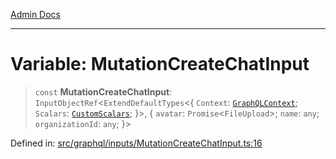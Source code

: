[Admin Docs](/)

***

# Variable: MutationCreateChatInput

> `const` **MutationCreateChatInput**: `InputObjectRef`\<`ExtendDefaultTypes`\<\{ `Context`: [`GraphQLContext`](../../../context/type-aliases/GraphQLContext.md); `Scalars`: [`CustomScalars`](../../../scalars/type-aliases/CustomScalars.md); \}\>, \{ `avatar`: `Promise`\<`FileUpload`\>; `name`: `any`; `organizationId`: `any`; \}\>

Defined in: [src/graphql/inputs/MutationCreateChatInput.ts:16](https://github.com/PalisadoesFoundation/talawa-api/blob/c34688c69eb12a5eb721ebc8a0cd60b53e5fbf81/src/graphql/inputs/MutationCreateChatInput.ts#L16)
